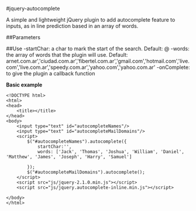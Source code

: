 #jquery-autocomplete

A simple and lightweight jQuery plugin to add autocomplete feature to inputs, as in line prediction based in an array of words.

##Parameters


##Use
-startChar: a char to mark the start of the search. Default: @
-words: the array of words that the plugin will use. Default:  arnet.com.ar','ciudad.com.ar','fibertel.com.ar','gmail.com','hotmail.com','live.com','live.com.ar','speedy.com.ar','yahoo.com','yahoo.com.ar'
-onComplete: to give the plugin a callback function

**Basic example**
```
<!DOCTYPE html>
<html>
<head>
	<title></title>
</head>
<body>
	<input type="text" id="autocompleteNames"/>
	<input type="text" id="autocompleteMailDomains"/>
	<script>
		$("#autocompleteNames").autocomplete({
			startChar:'',
			words: ['Jack', 'Thomas', 'Joshua', 'William', 'Daniel', 'Matthew', 'James', 'Joseph', 'Harry', 'Samuel']

		});
		$("#autocompleteMailDomains").autocomplete();
	</script>
	<script src="js/jquery-2.1.0.min.js"></script>
	<script src="js/jquery.autocomplete-inline.min.js"></script>

</body>
</html>
```